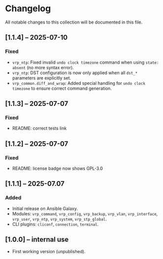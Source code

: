 # Changelog

All notable changes to this collection will be documented in this file.

## [1.1.4] – 2025-07-10
### Fixed
- `vrp_ntp`: Fixed invalid `undo clock timezone` command when using `state: absent` (no more syntax error).
- `vrp_ntp`: DST configuration is now only applied when all `dst_*` parameters are explicitly set.
- `vrp_common.diff_and_wrap`: Added special handling for `undo clock timezone` to ensure correct command generation.

## [1.1.3] – 2025-07-07
### Fixed
- README: correct tests link

## [1.1.2] – 2025-07-07
### Fixed
- README: license badge now shows GPL-3.0

## [1.1.1] – 2025-07.07
### Added
- Initial release on Ansible Galaxy.
- Modules: `vrp_command`, `vrp_config`, `vrp_backup`, `vrp_vlan`, `vrp_interface`, `vrp_user`, `vrp_ntp`, `vrp_system`, `vrp_stp_global`.
- CLI plugins: `cliconf`, `connection`, `terminal`.

## [1.0.0] – internal use
- First working version (unpublished).
